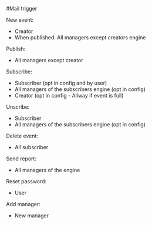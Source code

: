 #Mail trigger


New event:
- Creator
- When published: All managers except creators engine


Publish:
- All managers except creator
	

Subscribe:
- Subscriber (opt in config and by user)
- All managers of the subscribers engine (opt in config)
- Creator (opt in config - Allway if event is full)
	
Unscribe:
- Subscriber
- All managers of the subscribers engine (opt in config)

Delete event:
- All subscriber
	
Send report:
- All managers of the engine
	
	
	
Reset password:
- User
	
	
Add manager:
- New manager